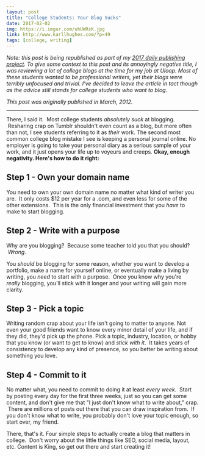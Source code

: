 ```yaml
---
layout: post
title: "College Students: Your Blog Sucks"
date: 2017-02-02
img: https://i.imgur.com/uhUWRsK.jpg
link: http://www.karllhughes.com/?p=49
tags: [college, writing]
---
```

*Note: this post is being republished as part of my [2017 daily publishing project](https://www.karllhughes.com/posts/2017-writing-goal). To give some context to this post and its annoyingly negative title, I was reviewing a lot of college blogs at the time for my job at Uloop. Most of these students wanted to be professional writers, yet their blogs were terribly unfocused and trivial. I've decided to leave the article in tact though as the advice still stands for college students who want to blog.*

*This post was originally published in March, 2012.*

-----

There, I said it.  Most college students _absolutely suck_ at blogging.  Resharing crap on Tumblr shouldn't even count as a blog, but more often than not, I see students referring to it as _their_ work. The second most common college blog mistake I see is keeping a personal journal online. No employer is going to take your personal diary as a serious sample of your work, and it just opens your life up to voyeurs and creeps. **Okay, enough negativity. Here's how to do it right:**

## Step 1 - Own your domain name

You need to own your own domain name no matter what kind of writer you are.  It only costs $12 per year for a .com, and even less for some of the other extensions.  This is the only financial investment that you  _have_ to make to start blogging.

## Step 2 - Write with a purpose

Why are you blogging?  Because some teacher told you that you should?  _Wrong_.

You _should_ be blogging for some reason, whether you want to develop a portfolio, make a name for yourself online, or eventually make a living by writing, you _need_ to start with a purpose.  Once you know why you're _really_ blogging, you'll stick with it longer and your writing will gain more clarity.

## Step 3 - Pick a topic

Writing random crap about your life isn't going to matter to anyone. Not even your good friends want to know every minor detail of your life, and if they did, they'd pick up the phone. Pick a topic, industry, location, or hobby that you know (or want to get to know) and _stick with it_.  It takes years of consistency to develop any kind of presence, so you better be writing about something you love.

## Step 4 - Commit to it

No matter what, you need to commit to doing it at least _every week_.  Start by posting every day for the first three weeks, just so you can get some content, and don't give me that "I just don't know what to write about," crap.  There are millions of posts out there that you can draw inspiration from.  If you don't know what to write, you probably don't love your topic enough, so start over, my friend.

There, that's it. Four simple steps to actually create a blog that matters in college.  Don't worry about the little things like SEO, social media, layout, etc. Content is King, so get out there and start creating it!
